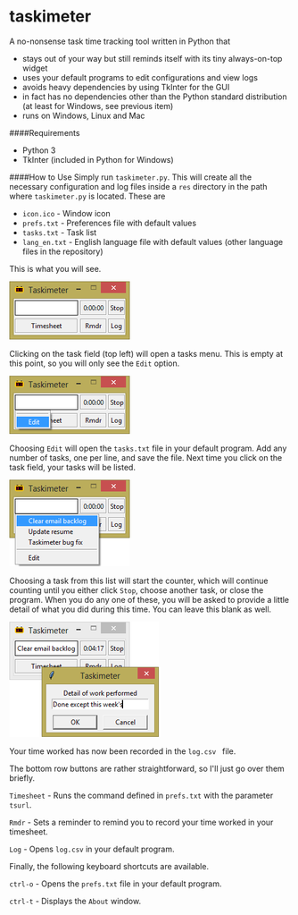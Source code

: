 # taskimeter

A no-nonsense task time tracking tool written in Python that
* stays out of your way but still reminds itself with its tiny always-on-top widget
* uses your default programs to edit configurations and view logs
* avoids heavy dependencies by using TkInter for the GUI
* in fact has no dependencies other than the Python standard distribution (at least for Windows, see previous item)
* runs on Windows, Linux and Mac

####Requirements
* Python 3
* TkInter (included in Python for Windows)

####How to Use
Simply run ```taskimeter.py```. This will create all the necessary configuration and log files inside a ```res``` directory in the path where ```taskimeter.py``` is located. These are
* ```icon.ico``` - Window icon
* ```prefs.txt``` - Preferences file with default values
* ```tasks.txt``` - Task list
* ```lang_en.txt``` - English language file with default values (other language files in the repository)

This is what you will see.

![alt text](https://raw.githubusercontent.com/buluto/taskimeter/master/README/main01.png "Main window")

Clicking on the task field (top left) will open a tasks menu. This is empty at this point, so you will only see the ```Edit``` option.

![alt text](https://raw.githubusercontent.com/buluto/taskimeter/master/README/tasks01.png "Empty tasks menu")

Choosing ```Edit``` will open the ```tasks.txt``` file in your default program. Add any number of tasks, one per line, and save the file. Next time you click on the task field, your tasks will be listed.

![alt text](https://raw.githubusercontent.com/buluto/taskimeter/master/README/tasks02.png "Populated tasks menu")

Choosing a task from this list will start the counter, which will continue counting until you either click ```Stop```, choose another task, or close the program. When you do any one of these, you will be asked to provide a little detail of what you did during this time. You can leave this blank as well.

![alt text](https://raw.githubusercontent.com/buluto/taskimeter/master/README/detail01.png "Details")

Your time worked has now been recorded in the  ```log.csv ``` file.

The bottom row buttons are rather straightforward, so I'll just go over them briefly.

```Timesheet``` - Runs the command defined in ```prefs.txt``` with the parameter ```tsurl```.

```Rmdr``` - Sets a reminder to remind you to record your time worked in your timesheet.

```Log``` - Opens ```log.csv``` in your default program.

Finally, the following keyboard shortcuts are available.

```ctrl-o``` - Opens the ```prefs.txt``` file in your default program.

```ctrl-t``` - Displays the ```About``` window.